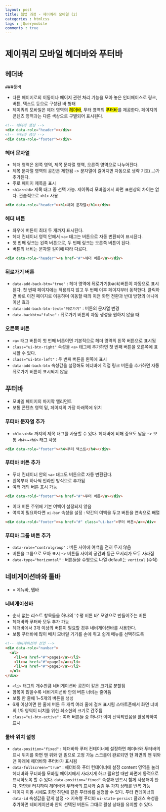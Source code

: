 ```yaml
---
layout: post
title: 웹앱 과정 - 제이쿼리 모바일 (2)
categories : htmlcss
tags : jQuerymobile
comments : true
---
```


# 제이쿼리 모바일 헤더바와 푸터바
## 헤더바
###툴바
- 다른 페이지로의 이동이나 페이지 관련 처리 기능을 모아 놓은 인터페이스로 링크, 버튼, 텍스트 등으로 구성된 바 형태
- 제이쿼리 모바일은 헤더 영역의 <mark>헤더바</mark>, 푸터 영역의 <mark>푸터바</mark>를 제공한다.
    페이지의 콘텐츠 영역과는 다른 색상으로 구별되어 표시된다.

```HTML
<!-- 헤더바 생성 -->
<div data-role="header"></div>
<!-- 푸터바 생성 -->
<div data-role="footer"></div>
```

### 헤더 문자열
- 헤더 영역은 왼쪽 영역, 제목 문자열 영역, 오른쪽 영역으로 나누어진다.
- 제목 문자열 영역의 공간은 제한됨 -> 문자열이 길어지면 자동으로 생략 기호(...)가 추가된다.
- 주로 페이지 제목을 표시
- `<h1>`~`<h6>` 제목 태그 중 선택 가능. 제이쿼리 모바일에서 화면 표현상의 차이는 없다. 관습적으로 `<h1>` 사용

```HTML
<div data-role="header"><h1>헤더 문자열</h1></div>
```

### 헤더 버튼
- 좌우에 버튼이 최대 두 개까지 표시된다.
- 헤더 컨테이너 영역 안에서 `<a>` 태그는 버튼으로 자동 변환되어 표시된다.
- 첫 번째 링크는 왼쪽 버튼으로, 두 번째 링크는 오른쪽 버튼이 된다.
- 버튼의 너비는 문자열 길이에 따라 다르다.

```HTML
<div data-role="header"><a href="#">헤더 버튼</a></div>
```

### 뒤로가기 버튼
- `data-add-back-btn="true"` : 헤더 영역에 뒤로가기(back)버튼이 자동으로 표시된다.
    첫 번째 페이지에는 적용되지 않고 두 번째 이후 페이지부터 동작한다.
    클릭하면 바로 이전 페이지로 이동하며 이동할 때의 이전 화면 전환과 반대 방향의 애니메이션 효과
- `data-add-back-btn-text="뒤로가기"` : 버튼의 문자열 변경
- `data-backbtn="false"` : 뒤로가기 버튼의 자동 생성을 원하지 않을 때

### 오른쪽 버튼
- `<a>` 태그 버튼이 첫 번째 버튼이면 기본적으로 헤더 영역의 왼쪽 버튼으로 표시됨
- `class="ui-btn-right"` 속성을 `<a>` 태그에 추가하면 첫 번째 버튼을 오른쪽에 표시할 수 있다.
- `class="ui-btn-left"` : 두 번째 버튼을 왼쪽에 표시
- `data-add-back-btn` 속성값을 설정해도 헤더바에 직접 링크 버튼을 추가하면 자동 뒤로가기 버튼이 표시되지 않음

## 푸터바
- 모바일 페이지의 마지막 엘리먼트
- 보통 콘텐츠 영역 밑, 페이지의 가장 아래쪽에 위치

### 푸터바 문자열 추가
- `<h1>`~`<h6>` 까지의 제목 태그를 사용할 수 있다.
    헤더바에 비해 중요도 낮음 -> 보통 `<h4>`~`<h6>` 태그 사용
```HTML
<div data-role="footer"><h4>푸터 텍스트</h4></div>
```

### 푸터바 버튼 추가
- 푸터 컨테이너 안의 `<a>` 태그도 버튼으로 자동 변환된다.
- 왼쪽부터 하나씩 인라인 방식으로 추가됨
- 여러 개의 버튼 표시 가능

```HTML
<div data-rold="footer"><a href="#">푸터 버튼</a></div>
```
- 이때 버튼 주위에 기본 여백이 설정되지 않음
- 여백이 필요하다면 `ui-bar` 속성을 설정 : 약간의 여백을 두고 버튼을 연속으로 배열
```HTML
<div data-rold="footer"><a href="#" class="ui-bar">푸터 버튼</a></div>
```

### 푸터바 그룹 버튼 추가
- `data-role="controlgroup"` : 버튼 사이에 여백을 전혀 두지 않음
- 버튼을 그룹으로 모아 표시 -> 버튼들 사이의 공간과 둥근 모서리가 모두 사라짐
- `data-type="horizontal"` : 버튼들을 수평으로 나열 default는 `vertical` (수직)

## 네비게이션바와 툴바
- = 메뉴바, 탭바

### 네비게이션바
- 순서 없는 리스트 항목들을 하나의 '수평 버튼 바' 모양으로 만들어주는 버튼
- 헤더바와 푸터바 모두 추가 가능
- 헤더바에서 3개 이상의 버튼이 필요할 경우 네비게이션바를 사용한다.
- 보통 푸터바에 많이 배치
    모바일 기기를 손에 쥐고 쉽게 메뉴를 선택하도록

```HTML
<!-- 네비게이션바 선언 -->
<div data-role="navbar">
  <ul>
    <li><a href="#">page1</a></li>
    <li><a href="#">page2</a></li>
    <li><a href="#">page3</a></li>
  </ul>
</div>
```

- `<li>` 태그의 개수만큼 네비게이션바 공간이 같은 크기로 분할됨
- 항목이 많을수록 네비게이션바 안의 버튼 너비는 줄어듬
- 보통 한 줄에 1~5개의 버튼을 생성
- 6개 이상이면 한 줄에 버튼 두 개씩 여러 줄에 걸쳐 표시됨
    스마트폰에서 화면 너비의 1/5 영역이 터치를 위한 최소한의 크기로 간주됨
- `class="ui-btn-active"` : 여러 버튼들 중 하나가 이미 선택되었음을 활성화하여 표시

### 툴바 위치 설정
- `data-position="fixed"` : 헤더바와 푸터 컨테이너에 설정하면 헤더바와 푸터바의 표시 위치를 화면 맨 위와 맨 밑으로 고정 가능
    스크롤이 완료되면 현 화면의 맨 위와 맨 아래에 헤더바와 푸터바가 표시됨
- `data-fullscreen="true"` : 헤더바와 푸터 컨테이너에 설정
    content 영역을 눌러 헤더바와 푸터바를 모바일 페이지에서 사라지게 하고 필요할 때만 화면에 동적으로 표시하도록 할 수 있다.
    `data-position="fixed"` 속성과 반드시 함께 사용해야 한다.
    화면을 터치하여 헤더바와 푸터바의 표시와 숨김 두 가지 상태를 반복 가능
- 페이지 이동 시에도 화면 하단에 같은 푸터바를 설정할 수 있다.
  푸터 컨테이너의 `data-id` 속성값을 같게 설정
  -> 지속형 푸터바
  `ui-state-persist` 클래스 속성을 추가하면 네비게이션바 안의 선택된 버튼도 그대로 활성 상태를 유지할 수 있다.
